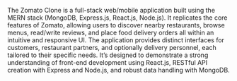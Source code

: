 The Zomato Clone is a full-stack web/mobile application built using the MERN stack (MongoDB, Express.js, React.js, Node.js). It replicates the core features of Zomato, allowing users to discover nearby restaurants, browse menus, read/write reviews, and place food delivery orders  all within an intuitive and responsive UI. The application provides distinct interfaces for customers, restaurant partners, and optionally delivery personnel, each tailored to their specific needs. It’s designed to demonstrate a strong understanding of front-end development using React.js, RESTful API creation with Express and Node.js, and robust data handling with MongoDB.
